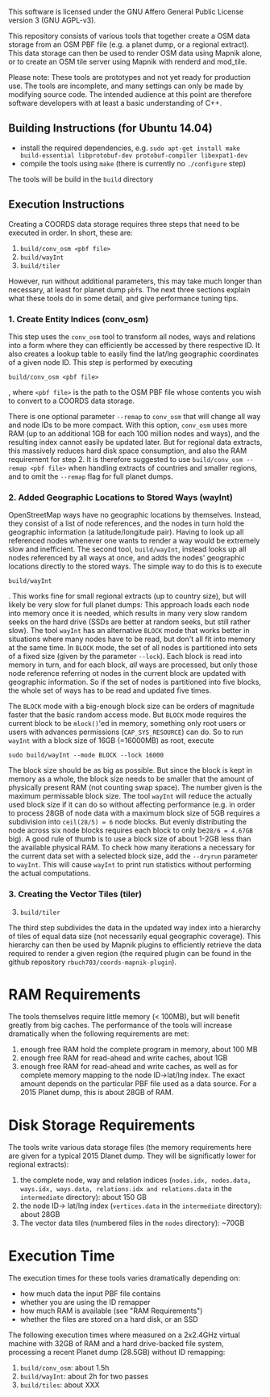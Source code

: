 This software is licensed under the GNU Affero General Public License version 3 (GNU AGPL-v3).

This repository consists of various tools that together create a OSM data storage from an OSM PBF file (e.g. a planet dump, or a regional extract). This data storage can then be used to render OSM data using Mapnik alone, or to create an OSM tile server using Mapnik with renderd and mod_tile. 

Please note: These tools are prototypes and not yet ready for production use. The tools are incomplete, and many settings can only be made by modifying source code. The intended audience at this point are therefore software developers with at least a basic understanding of C++. 

Building Instructions (for Ubuntu 14.04)
----------------------------------------
* install the required dependencies, e.g. `sudo apt-get install make build-essential libprotobuf-dev protobuf-compiler libexpat1-dev`
* compile the tools using `make` (there is currently no `./configure` step)

The tools will be build in the `build` directory

Execution Instructions
----------------------

Creating a COORDS data storage requires three steps that need to be executed in order. In short, these are:

1. `build/conv_osm <pbf file>`
2. `build/wayInt`
3. `build/tiler`

However, run without additional parameters, this may take much longer than necessary, at least for planet dump `pbf`s. The next three sections explain what these tools do in some detail, and give performance tuning tips.

### 1. Create Entity Indices (conv_osm)


This step uses the `conv_osm` tool to transform all nodes, ways and relations into a form where they can efficiently be accessed by there respective ID. It also creates a lookup table to easily find the lat/lng geographic coordinates of a given node ID. This step is performed by executing

`build/conv_osm <pbf file>`

, where `<pbf file>` is the path to the OSM PBF file whose contents you wish to convert to a COORDS data storage.

There is one optional parameter `--remap` to `conv_osm` that will change all way and node IDs to be more compact. With this option, `conv_osm` uses more RAM (up to an additional 1GB for each 100 million nodes and ways), and the resulting index cannot easily be updated later. But for regional data extracts, this massively reduces hard disk space consumption, and also the RAM requirement for step 2. It is therefore suggested to use `build/conv_osm --remap <pbf file>` when handling extracts of countries and smaller regions, and to omit the `--remap` flag for full planet dumps.
<!--- This step creates huge index tables (the `*.idx` files in the `intermediate` directory), which require 8 bytes of storage space for each **possible** entity ID up to the maximum ID present. For example, in a recent 2014 planet dump there are about 2.7 billion nodes, with a maximum node ID of about 3.4 billion. So the node index table will have `27.2 GB` (3.4 billion IDs times 8 bytes). Small regional extracts (like the UK extract from http://download.geofabrik.de), however, will contain much fewer entities (e.g. 68 million nodes for the UK), but still have the same maximum entity IDs. So the node index table for the UK will also have `27.2GB`, even though only about `500MB` of it are actually used! Even worse, the next processing step uses about as much RAM as this index table is big, so processing a UK regional extract would require about 27GB of free RAM.   -->

### 2. Added Geographic Locations to Stored Ways (wayInt)

OpenStreetMap ways have no geographic locations by themselves. Instead, they consist of a list of node references, and the nodes in turn hold the geographic information (a latitude/longitude pair). Having to look up all referenced nodes whenever one wants to render a way would be extremely slow and inefficient. The second tool, `build/wayInt`, instead looks up all nodes referenced by all ways at once, and adds the nodes' geographic locations directly to the stored ways. The simple way to do this is to execute

`build/wayInt`

. This works fine for small regional extracts (up to country size), but will likely be very slow for full planet dumps: This approach loads each node into memory once it is needed, which results in many very slow random seeks on the hard drive (SSDs are better at random seeks, but still rather slow). The tool `wayInt` has an alternative `BLOCK` mode that works better in situations where many nodes have to be read, but don't all fit into memory at the same time. In `BLOCK` mode, the set of all nodes is partitioned into sets of a fixed size (given by the parameter `--lock`). Each block is read into memory in turn, and for each block, *all* ways are processed, but only those node reference referring ot nodes in the current block are updated with geographic information. So if the set of nodes is partitioned into five blocks, the whole set of ways has to be read and updated five times.

The `BLOCK` mode with a big-enough block size can be orders of magnitude faster that the basic random access mode. But `BLOCK` mode requires the current block to be `mlock()`'ed in memory, something only root users or users with advances permissions (`CAP_SYS_RESOURCE`) can do. So to run `wayInt` with a block size of 16GB (=16000MB) as root, execute

`sudo build/wayInt --mode BLOCK --lock 16000`

The block size should be as big as possible. But since the block is kept in memory as a whole, the block size needs to be smaller that the amount of physically present RAM (not counting swap space). The number given is the maximum permissable block size. The tool `wayInt` will reduce the actually used block size if it can do so without affecting performance (e.g. in order to process 28GB of node data with a maximum block size of 5GB requires a subdivision into `ceil(28/5) = 6` node blocks. But evenly distributing the node across six node blocks requires each block to only be`28/6 = 4.67GB` big). A good rule of thumb is to use a block size of about 1-2GB less than the available physical RAM. To check how many iterations a necessary for the current data set with a selected block size, add the `--dryrun` parameter to `wayInt`. This will cause `wayInt` to print run statistics without performing the actual computations.

### 3. Creating the Vector Tiles (tiler)
3. `build/tiler`

The third step subdivides the data in the updated way index into a hierarchy of tiles of equal data size (not necessarily equal geographic coverage). This hierarchy can then be used by Mapnik plugins to efficiently retrieve the data required to render a given region (the required plugin can be found in the github repository `rbuch703/coords-mapnik-plugin`).


RAM Requirements
================
The tools themselves require little memory (< 100MB), but will benefit greatly from big caches. The performance of the tools will increase dramatically when the following requirements are met:

1. enough free RAM hold the complete program in memory, about 100 MB
2. enough free RAM for read-ahead and write caches, about 1GB
3. enough free RAM for read-ahead and write caches, as well as for complete memory mapping to the node ID->lat/lng index. The exact amount depends on the particular PBF file used as a data source. For a 2015 Planet dump, this is about 28GB of RAM. 

Disk Storage Requirements
=========================
The tools write various data storage files (the memory requirements here are given for a typical 2015 Dlanet dump. They will be significatly lower for regional extracts):

1. the complete node, way and relation indices (`nodes.idx, nodes.data, ways.idx, ways.data, relations.idx and relations.data` in the `intermediate` directory): about 150 GB
2. the node ID-> lat/lng index (`vertices.data` in the `intermediate` directory): about 28GB
3. The vector data tiles (numbered files in the `nodes` directory): ~70GB


Execution Time
==============
The execution times for these tools varies dramatically depending on:

* how much data the input PBF file contains
* whether you are using the ID remapper
* how much RAM is available (see "RAM Requirements")
* whether the files are stored on a hard disk, or an SSD

The following execution times where measured on a 2x2.4GHz virtual machine with 32GB of RAM and a hard drive-backed file system, processing a recent Planet dump (28.5GB) without ID remapping:

1. `build/conv_osm`: about 1.5h
2. `build/wayInt`: about 2h for two passes
3. `build/tiles`: about XXX
 
